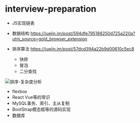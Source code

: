 # interview-preparation

- JS实现链表
- 数据结构 <https://juejin.im/post/594dfe795188250d725a220a?utm_source=gold_browser_extension>
- 排序算法 <https://juejin.im/post/57dcd394a22b9d00610c5ec8>

  - 快排
  - 冒泡
  - 二分查找

![排序-复杂度分析](https://user-gold-cdn.xitu.io/2016/11/29/4abde1748817d7f35f2bf8b6a058aa40)

- flexbox
- React Vue等的常识
- MySQL事务、索引、主从复制
- BootStrap模态框等的源码实现
- 数据库
